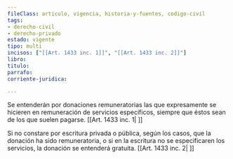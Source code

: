 ```yaml
---
fileClass: articulo, vigencia, historia-y-fuentes, codigo-civil
tags:
- derecho-civil
- derecho-privado
estado: vigente
tipo: multi
incisos: ["[[Art. 1433 inc. 1]]", "[[Art. 1433 inc. 2]]"]
libro:
titulo:
parrafo:
corriente-juridica:

---
```

Se entenderán por donaciones remuneratorias las que expresamente se hicieren en remuneración de servicios específicos, siempre que éstos sean de los que suelen pagarse. [[Art. 1433 inc. 1| ]]

Si no constare por escritura privada o pública, según los casos, que la donación ha sido remuneratoria, o si en la escritura no se especificaren los servicios, la donación se entenderá gratuita. [[Art. 1433 inc. 2| ]]